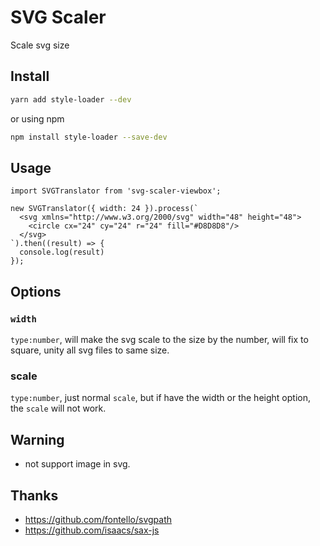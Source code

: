 # SVG Scaler

Scale svg size

## Install

```bash
yarn add style-loader --dev
```
or using npm
```bash
npm install style-loader --save-dev
```

## Usage

```
import SVGTranslator from 'svg-scaler-viewbox';

new SVGTranslator({ width: 24 }).process(`
  <svg xmlns="http://www.w3.org/2000/svg" width="48" height="48">
    <circle cx="24" cy="24" r="24" fill="#D8D8D8"/>
  </svg>
`).then((result) => {
  console.log(result)
});

```

## Options

### `width`

`type:number`, will make the svg scale to the size by the number, will fix to square, unity all svg files to same size.

### scale

`type:number`, just normal `scale`, but if have the width or the height option, the `scale` will not work.

## Warning

* not support image in svg.

## Thanks

* https://github.com/fontello/svgpath
* https://github.com/isaacs/sax-js
